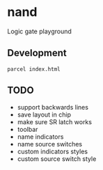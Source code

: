 # nand

Logic gate playground

## Development

```
parcel index.html
```

## TODO

- support backwards lines
- save layout in chip
- make sure SR latch works
- toolbar
- name indicators
- name source switches
- custom indicators styles
- custom source switch style
